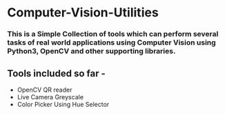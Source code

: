 # Computer-Vision-Utilities

### This is a Simple Collection of tools which can perform several tasks of real world applications using Computer Vision using Python3, OpenCV and other supporting libraries.

## Tools included so far -
- OpenCV QR reader
- Live Camera Greyscale
- Color Picker Using Hue Selector
